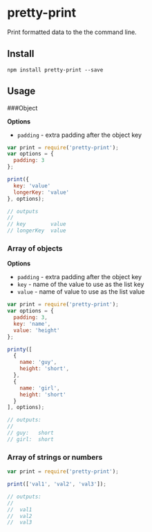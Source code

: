 pretty-print
============

Print formatted data to the the command line.

## Install

```
npm install pretty-print --save
```

## Usage

###Object

**Options**

* ` padding ` - extra padding after the object key

```javascript
var print = require('pretty-print');
var options = {
  padding: 3
};

print({
  key: 'value'
  longerKey: 'value'
}, options);

// outputs
//
// key        value
// longerKey  value
```

### Array of objects

**Options**

* ` padding ` - extra padding after the object key
* ` key ` - name of the value to use as the list key
* ` value ` - name of value to use as the list value

```javascript
var print = require('pretty-print');
var options = {
  padding: 3,
  key: 'name',
  value: 'height'
};

printy([
  {
    name: 'guy',
    height: 'short',
  },
  {
    name: 'girl',
    height: 'short'
  }
], options);

// outputs:
//
// guy:   short
// girl:  short
```

### Array of strings or numbers

```javascript
var print = require('pretty-print');

print(['val1', 'val2', 'val3']);

// outputs:
//
//  val1
//  val2
//  val3
```
